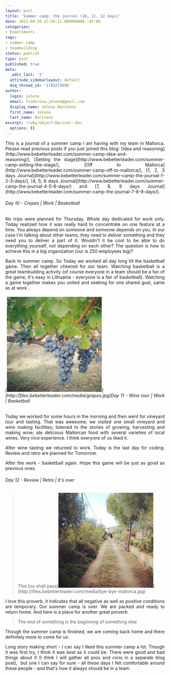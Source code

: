 ```yaml
---
layout: post
title: 'Summer camp: the journal (10, 11, 12 days)'
date: 2013-09-20 17:56:11.000000000 -07:00
categories:
- Experiments
tags:
- summer camp
- teambuilding
status: publish
type: post
published: true
meta:
  _edit_last: '2'
  attitude_sidebarlayout: default
  dsq_thread_id: '1783273656'
author:
  login: jelena
  email: fiodorova.jelena@gmail.com
  display_name: Jelena Barinova
  first_name: Jelena
  last_name: Barinova
excerpt: !ruby/object:Hpricot::Doc
  options: {}
---
```

<p style="text-align: justify;">This is a journal of a summer camp I am having 
with my team in Mallorca. Please read previous posts if you just joined this 
blog: [Idea and 
reasoning](http://www.bebetterleader.com/summer-camp-idea-and-reasoning/), [Setting 
the stage](http://www.bebetterleader.com/summer-camp-setting-the-stage/), [Off 
to Mallorca](http://www.bebetterleader.com/summer-camp-off-to-mallorca/), [1, 
2, 3 days 
Journal](http://www.bebetterleader.com/summer-camp-the-journal-1-2-3-days/), [4, 
5, 6 days 
Journal](http://www.bebetterleader.com/summer-camp-the-journal-4-5-6-days/) and 
[7, 8, 9 days 
Journal](http://www.bebetterleader.com/summer-camp-the-journal-7-8-9-days/).</p> 
<h6 style="text-align: justify;">Day 10 - Crepes | Work | Basketball</h6> 
<p style="text-align: justify;">No trips were planned for Thursday. Whole day 
dedicated for work only. Today realized how it was really hard to concentrate 
on one feature at a time. You always depend on someone and someone depends on 
you. In our case I'm talking about other teams, they need to deliver something 
and they need you to deliver a part of it. Wouldn't it be cool to be able to 
do everything yourself, not depending on each other? The question is how to 
achieve this in a big organization (our is 250 employees big)?</p> 
<p style="text-align: justify;">Back to summer camp. So Today we worked all 
day long till the basketball game. Then all together cheered for our team. 
Watching basketball is a great teambuilding activity (of course everyone in a 
team should be a fan of the game, it's easy in Lithuania - everyone is a fan 
of basketball). Watching a game together makes you united and seeking for one 
shared goal, same as at work .</p> 
<h6 style="text-align: justify;">[<img class="alignleft size-full 
wp-image-339" alt="grapes" src="assets/grapes.jpg" width="300" height="300" 
/>](http://files.bebetterleader.com/media/grapes.jpg)Day 11 - Wine tour | Work 
| Basketball</h6> 
<p style="text-align: justify;">Today we worked for some hours in the morning 
and then went for vineyard tour and tasting. That was awesome, we visited one 
small vineyard and wine making facilities; listened to the stories of growing, 
harvesting and making wine; ate delicious Mallorcan food with several 
varieties of local wines. Very nice experience. I think everyone of us liked 
it.</p> 
<p style="text-align: justify;">After wine tasting we returned to work. Today 
is the last day for coding. Review and retro are planned for Tomorrow.</p> 
<p style="text-align: justify;">After the work - basketball again. Hope this 
game will be just as good as previous ones.</p> 
<h6 style="text-align: justify;">Day 12 - Review | Retro | It's over</h6> 
<blockquote><p>This too shall pass[<img class="alignright size-full 
wp-image-340" alt="bye-bye mallorca" src="assets/bye-bye-mallorca.jpg" 
width="300" height="300" 
/>](http://files.bebetterleader.com/media/bye-bye-mallorca.jpg)</p></blockquote> 
<p style="text-align: justify;">I love this proverb, it indicates that all 
negative as well as positive conditions are temporary. Our summer camp is 
over. We are packed and ready to return home. And here is a place for another 
great proverb</p> 
<blockquote><p>The end of something is the beginning of something 
else</p></blockquote> 
<p style="text-align: justify;">Though the summer camp is finished, we are 
coming back home and there definitely more to come for us.</p> 
<p style="text-align: justify;">Long story making short - I can say I liked 
this summer camp a lot. Though it was first try, I think it was best as it 
could be. There were good and bad things about it (I think I will gather all 
pros and cons in a separate blog post),  but one I can say for sure - all 
these days I felt comfortable around these people - and that's how it always 
should be in a team.</p> 